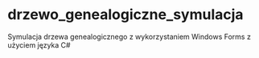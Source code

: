 # drzewo_genealogiczne_symulacja

Symulacja drzewa genealogicznego z wykorzystaniem Windows Forms z użyciem języka C#
